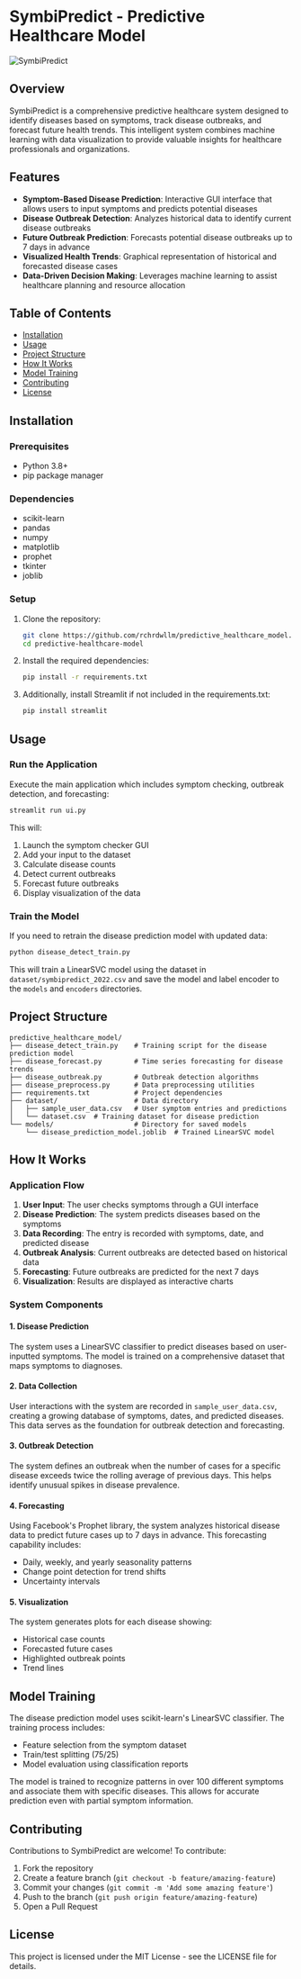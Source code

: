 # SymbiPredict - Predictive Healthcare Model

![SymbiPredict](https://img.shields.io/badge/SymbiPredict-v1.0-blue)

## Overview

SymbiPredict is a comprehensive predictive healthcare system designed to identify diseases based on symptoms, track disease outbreaks, and forecast future health trends. This intelligent system combines machine learning with data visualization to provide valuable insights for healthcare professionals and organizations.

## Features

- **Symptom-Based Disease Prediction**: Interactive GUI interface that allows users to input symptoms and predicts potential diseases
- **Disease Outbreak Detection**: Analyzes historical data to identify current disease outbreaks
- **Future Outbreak Prediction**: Forecasts potential disease outbreaks up to 7 days in advance
- **Visualized Health Trends**: Graphical representation of historical and forecasted disease cases
- **Data-Driven Decision Making**: Leverages machine learning to assist healthcare planning and resource allocation

## Table of Contents

- [Installation](#installation)
- [Usage](#usage)
- [Project Structure](#project-structure)
- [How It Works](#how-it-works)
- [Model Training](#model-training)
- [Contributing](#contributing)
- [License](#license)

## Installation

### Prerequisites

- Python 3.8+
- pip package manager

### Dependencies

- scikit-learn
- pandas
- numpy
- matplotlib
- prophet
- tkinter
- joblib

### Setup

1. Clone the repository:

   ```bash
   git clone https://github.com/rchrdwllm/predictive_healthcare_model.git
   cd predictive-healthcare-model
   ```

2. Install the required dependencies:
   ```bash
   pip install -r requirements.txt
   ```
3. Additionally, install Streamlit if not included in the requirements.txt:
   ```bash
   pip install streamlit
   ```

## Usage

### Run the Application

Execute the main application which includes symptom checking, outbreak detection, and forecasting:

```bash
streamlit run ui.py
```

This will:

1. Launch the symptom checker GUI
2. Add your input to the dataset
3. Calculate disease counts
4. Detect current outbreaks
5. Forecast future outbreaks
6. Display visualization of the data

### Train the Model

If you need to retrain the disease prediction model with updated data:

```bash
python disease_detect_train.py
```

This will train a LinearSVC model using the dataset in `dataset/symbipredict_2022.csv` and save the model and label encoder to the `models` and `encoders` directories.

## Project Structure

```
predictive_healthcare_model/
├── disease_detect_train.py    # Training script for the disease prediction model
├── disease_forecast.py        # Time series forecasting for disease trends
├── disease_outbreak.py        # Outbreak detection algorithms
├── disease_preprocess.py      # Data preprocessing utilities
├── requirements.txt           # Project dependencies
├── dataset/                   # Data directory
│   ├── sample_user_data.csv   # User symptom entries and predictions
│   └── dataset.csv  # Training dataset for disease prediction
└── models/                    # Directory for saved models
    └── disease_prediction_model.joblib  # Trained LinearSVC model
```

## How It Works

### Application Flow

1. **User Input**: The user checks symptoms through a GUI interface
2. **Disease Prediction**: The system predicts diseases based on the symptoms
3. **Data Recording**: The entry is recorded with symptoms, date, and predicted disease
4. **Outbreak Analysis**: Current outbreaks are detected based on historical data
5. **Forecasting**: Future outbreaks are predicted for the next 7 days
6. **Visualization**: Results are displayed as interactive charts

### System Components

#### 1. Disease Prediction

The system uses a LinearSVC classifier to predict diseases based on user-inputted symptoms. The model is trained on a comprehensive dataset that maps symptoms to diagnoses.

#### 2. Data Collection

User interactions with the system are recorded in `sample_user_data.csv`, creating a growing database of symptoms, dates, and predicted diseases. This data serves as the foundation for outbreak detection and forecasting.

#### 3. Outbreak Detection

The system defines an outbreak when the number of cases for a specific disease exceeds twice the rolling average of previous days. This helps identify unusual spikes in disease prevalence.

#### 4. Forecasting

Using Facebook's Prophet library, the system analyzes historical disease data to predict future cases up to 7 days in advance. This forecasting capability includes:

- Daily, weekly, and yearly seasonality patterns
- Change point detection for trend shifts
- Uncertainty intervals

#### 5. Visualization

The system generates plots for each disease showing:

- Historical case counts
- Forecasted future cases
- Highlighted outbreak points
- Trend lines

## Model Training

The disease prediction model uses scikit-learn's LinearSVC classifier. The training process includes:

- Feature selection from the symptom dataset
- Train/test splitting (75/25)
- Model evaluation using classification reports

The model is trained to recognize patterns in over 100 different symptoms and associate them with specific diseases. This allows for accurate prediction even with partial symptom information.

## Contributing

Contributions to SymbiPredict are welcome! To contribute:

1. Fork the repository
2. Create a feature branch (`git checkout -b feature/amazing-feature`)
3. Commit your changes (`git commit -m 'Add some amazing feature'`)
4. Push to the branch (`git push origin feature/amazing-feature`)
5. Open a Pull Request

## License

This project is licensed under the MIT License - see the LICENSE file for details.
